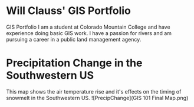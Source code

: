 # Will Clauss' GIS Portfolio
GIS Portfolio
I am a student at Colorado Mountain College and have experience doing basic GIS work. I have a passion for rivers and am pursuing a career in a public land management agency. 
# Precipitation Change in the Southwestern US
This map shows the air temperature rise and it's effects on the timing of snowmelt in the Southwestern US.
![PrecipChange](GIS 101 Final Map.png)
